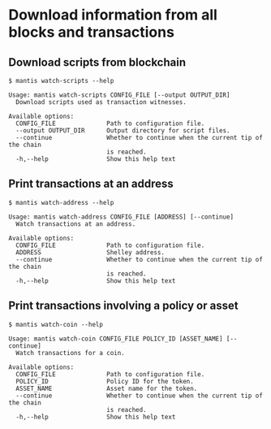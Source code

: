 # Download information from all blocks and transactions


## Download scripts from blockchain

	$ mantis watch-scripts --help
	
	Usage: mantis watch-scripts CONFIG_FILE [--output OUTPUT_DIR]
	  Download scripts used as transaction witnesses.
	
	Available options:
	  CONFIG_FILE              Path to configuration file.
	  --output OUTPUT_DIR      Output directory for script files.
	  --continue               Whether to continue when the current tip of the chain
	                           is reached.
	  -h,--help                Show this help text


## Print transactions at an address

	$ mantis watch-address --help
	
	Usage: mantis watch-address CONFIG_FILE [ADDRESS] [--continue]
	  Watch transactions at an address.
	
	Available options:
	  CONFIG_FILE              Path to configuration file.
	  ADDRESS                  Shelley address.
	  --continue               Whether to continue when the current tip of the chain
	                           is reached.
	  -h,--help                Show this help text


## Print transactions involving a policy or asset

	$ mantis watch-coin --help
	
	Usage: mantis watch-coin CONFIG_FILE POLICY_ID [ASSET_NAME] [--continue]
	  Watch transactions for a coin.
	
	Available options:
	  CONFIG_FILE              Path to configuration file.
	  POLICY_ID                Policy ID for the token.
	  ASSET_NAME               Asset name for the token.
	  --continue               Whether to continue when the current tip of the chain
	                           is reached.
	  -h,--help                Show this help text
